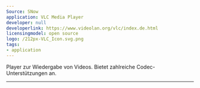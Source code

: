 ```yaml
---
Source: SNow
application: VLC Media Player
developer: null
developerlink: https://www.videolan.org/vlc/index.de.html
licensingmodel: open source
logo: /212px-VLC_Icon.svg.png
tags:
- application
---
```

Player zur Wiedergabe von Videos. Bietet zahlreiche Codec-Unterstützungen an.

---
